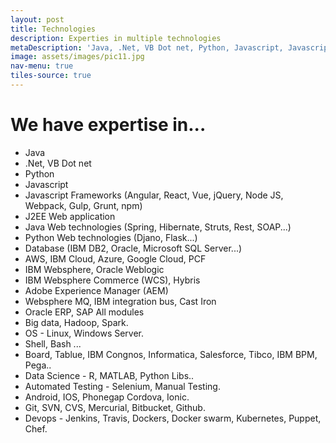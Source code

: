 ```yaml
---
layout: post
title: Technologies
description: Experties in multiple technologies 
metaDescription: 'Java, .Net, VB Dot net, Python, Javascript, Javascript Frameworks (Angular, React, Vue, jQuery, Node JS, Webpack, Gulp, Grunt, npm), J2EE Web application, Java Web technologies  (Spring, Hibernate, Struts, Rest, SOAP...), Python Web technologies (Djano, Flask...)'
image: assets/images/pic11.jpg
nav-menu: true
tiles-source: true
---
```


# We have expertise in...

* Java
* .Net, VB Dot net
* Python
* Javascript
* Javascript Frameworks (Angular, React, Vue, jQuery, Node JS, Webpack, Gulp, Grunt, npm)
* J2EE Web application
* Java Web technologies  (Spring, Hibernate, Struts, Rest, SOAP...)
* Python Web technologies (Djano, Flask...)
* Database (IBM DB2, Oracle, Microsoft SQL Server...)
* AWS, IBM Cloud, Azure, Google Cloud, PCF
* IBM Websphere, Oracle Weblogic
* IBM Websphere Commerce (WCS), Hybris
* Adobe Experience Manager (AEM)
* Websphere MQ, IBM integration bus, Cast Iron
* Oracle ERP, SAP All modules
* Big data, Hadoop, Spark.
* OS - Linux, Windows Server.
* Shell, Bash ...
* Board, Tablue, IBM Congnos, Informatica, Salesforce, Tibco, IBM BPM, Pega..
* Data Science - R, MATLAB, Python Libs..
* Automated Testing - Selenium, Manual Testing. 
* Android, IOS, Phonegap Cordova, Ionic.
* Git, SVN, CVS, Mercurial, Bitbucket, Github.
* Devops - Jenkins, Travis, Dockers, Docker swarm, Kubernetes, Puppet, Chef. 

 




